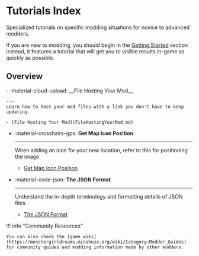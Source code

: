# Tutorials Index

Specialized tutorials on specific modding situations for
novice to advanced modders. 

If you are new to modding, you should begin in the [Getting Started](../GettingStarted/Editors.md) section instead, it features a tutorial that will get you to visible results in-game as quickly as possible.

## Overview

<div class="grid cards" markdown>
- :material-cloud-upload: __File Hosting Your Mod__

    ---
    Learn how to host your mod files with a link you don't have to keep updating.
    
    - [File Hosting Your Mod](FileHostingYourMod.md)

- :material-crosshairs-gps: __Get Map Icon Position__

    ---

    When adding an icon for your new location, refer to this for positioning the image.
    
    - [Get Map Icon Position](GetImagePos.md)

- :material-code-json: __The JSON Format__

    ---

    Understand the in-depth terminology and formatting details of JSON files.

    - [The JSON Format](TheJsonFormat.md)
</div>

!!! info "Community Resources"

    You can also check the [game wiki](https://monstergirldreams.miraheze.org/wiki/Category:Modder_Guides) for community guides and modding information made by other modders.

